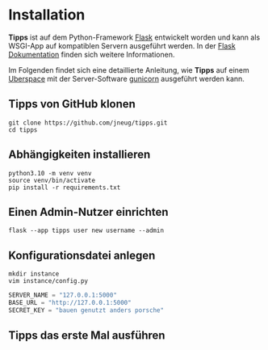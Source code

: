 # Installation

**Tipps** ist auf dem Python-Framework [Flask](https://flask.palletsprojects.com) entwickelt worden und kann als WSGI-App auf kompatiblen Servern ausgeführt werden. In der [Flask Dokumentation](https://flask.palletsprojects.com/en/2.2.x/deploying/) finden sich weitere Informationen.

Im Folgenden findet sich eine detaillierte Anleitung, wie **Tipps** auf einem [Uberspace](https://uberspace.de) mit der Server-Software [gunicorn](https://gunicorn.org) ausgeführt werden kann.

## Tipps von GitHub klonen

```shell
git clone https://github.com/jneug/tipps.git
cd tipps
```

## Abhängigkeiten installieren

```shell
python3.10 -m venv venv
source venv/bin/activate
pip install -r requirements.txt
```

## Einen Admin-Nutzer einrichten

```shell
flask --app tipps user new username --admin
```

## Konfigurationsdatei anlegen

```shell
mkdir instance
vim instance/config.py
```

```python
SERVER_NAME = "127.0.0.1:5000"
BASE_URL = "http://127.0.0.1:5000"
SECRET_KEY = "bauen genutzt anders porsche"
```

## Tipps das erste Mal ausführen


